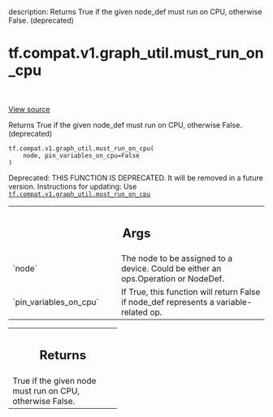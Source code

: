 description: Returns True if the given node_def must run on CPU, otherwise False. (deprecated)

<div itemscope itemtype="http://developers.google.com/ReferenceObject">
<meta itemprop="name" content="tf.compat.v1.graph_util.must_run_on_cpu" />
<meta itemprop="path" content="Stable" />
</div>

# tf.compat.v1.graph_util.must_run_on_cpu

<!-- Insert buttons and diff -->

<table class="tfo-notebook-buttons tfo-api nocontent" align="left">

</table>

<a target="_blank" class="external" href="/code/stable/tensorflow/python/framework/graph_util_impl.py">View source</a>



Returns True if the given node_def must run on CPU, otherwise False. (deprecated)

<pre class="devsite-click-to-copy prettyprint lang-py tfo-signature-link">
<code>tf.compat.v1.graph_util.must_run_on_cpu(
    node, pin_variables_on_cpu=False
)
</code></pre>



<!-- Placeholder for "Used in" -->

Deprecated: THIS FUNCTION IS DEPRECATED. It will be removed in a future version.
Instructions for updating:
Use <a href="../../../../tf/compat/v1/graph_util/must_run_on_cpu.md"><code>tf.compat.v1.graph_util.must_run_on_cpu</code></a>

<!-- Tabular view -->
 <table class="responsive fixed orange">
<colgroup><col width="214px"><col></colgroup>
<tr><th colspan="2"><h2 class="add-link">Args</h2></th></tr>

<tr>
<td>
`node`
</td>
<td>
The node to be assigned to a device. Could be either an ops.Operation
or NodeDef.
</td>
</tr><tr>
<td>
`pin_variables_on_cpu`
</td>
<td>
If True, this function will return False if node_def
represents a variable-related op.
</td>
</tr>
</table>



<!-- Tabular view -->
 <table class="responsive fixed orange">
<colgroup><col width="214px"><col></colgroup>
<tr><th colspan="2"><h2 class="add-link">Returns</h2></th></tr>
<tr class="alt">
<td colspan="2">
True if the given node must run on CPU, otherwise False.
</td>
</tr>

</table>

